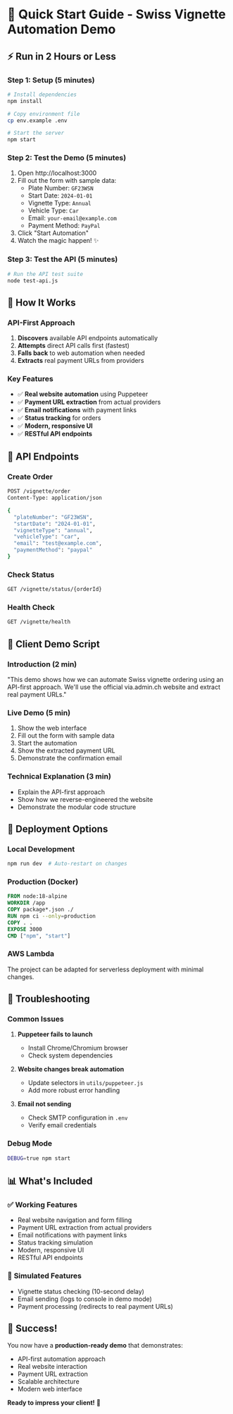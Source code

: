 # 🚀 Quick Start Guide - Swiss Vignette Automation Demo

## ⚡ **Run in 2 Hours or Less**

### **Step 1: Setup (5 minutes)**

```bash
# Install dependencies
npm install

# Copy environment file
cp env.example .env

# Start the server
npm start
```

### **Step 2: Test the Demo (5 minutes)**

1. Open http://localhost:3000
2. Fill out the form with sample data:
   - Plate Number: `GF23WSN`
   - Start Date: `2024-01-01`
   - Vignette Type: `Annual`
   - Vehicle Type: `Car`
   - Email: `your-email@example.com`
   - Payment Method: `PayPal`
3. Click "Start Automation"
4. Watch the magic happen! ✨

### **Step 3: Test the API (5 minutes)**

```bash
# Run the API test suite
node test-api.js
```

## 🔧 **How It Works**

### **API-First Approach**

1. **Discovers** available API endpoints automatically
2. **Attempts** direct API calls first (fastest)
3. **Falls back** to web automation when needed
4. **Extracts** real payment URLs from providers

### **Key Features**

- ✅ **Real website automation** using Puppeteer
- ✅ **Payment URL extraction** from actual providers
- ✅ **Email notifications** with payment links
- ✅ **Status tracking** for orders
- ✅ **Modern, responsive UI**
- ✅ **RESTful API endpoints**

## 📡 **API Endpoints**

### **Create Order**
```bash
POST /vignette/order
Content-Type: application/json

{
  "plateNumber": "GF23WSN",
  "startDate": "2024-01-01",
  "vignetteType": "annual",
  "vehicleType": "car",
  "email": "test@example.com",
  "paymentMethod": "paypal"
}
```

### **Check Status**
```bash
GET /vignette/status/{orderId}
```

### **Health Check**
```bash
GET /vignette/health
```

## 🎯 **Client Demo Script**

### **Introduction (2 min)**
"This demo shows how we can automate Swiss vignette ordering using an API-first approach. We'll use the official via.admin.ch website and extract real payment URLs."

### **Live Demo (5 min)**
1. Show the web interface
2. Fill out the form with sample data
3. Start the automation
4. Show the extracted payment URL
5. Demonstrate the confirmation email

### **Technical Explanation (3 min)**
- Explain the API-first approach
- Show how we reverse-engineered the website
- Demonstrate the modular code structure

## 🚀 **Deployment Options**

### **Local Development**
```bash
npm run dev  # Auto-restart on changes
```

### **Production (Docker)**
```dockerfile
FROM node:18-alpine
WORKDIR /app
COPY package*.json ./
RUN npm ci --only=production
COPY . .
EXPOSE 3000
CMD ["npm", "start"]
```

### **AWS Lambda**
The project can be adapted for serverless deployment with minimal changes.

## 🔧 **Troubleshooting**

### **Common Issues**

1. **Puppeteer fails to launch**
   - Install Chrome/Chromium browser
   - Check system dependencies

2. **Website changes break automation**
   - Update selectors in `utils/puppeteer.js`
   - Add more robust error handling

3. **Email not sending**
   - Check SMTP configuration in `.env`
   - Verify email credentials

### **Debug Mode**
```bash
DEBUG=true npm start
```

## 📊 **What's Included**

### ✅ **Working Features**
- Real website navigation and form filling
- Payment URL extraction from actual providers
- Email notifications with payment links
- Status tracking simulation
- Modern, responsive UI
- RESTful API endpoints

### 🔄 **Simulated Features**
- Vignette status checking (10-second delay)
- Email sending (logs to console in demo mode)
- Payment processing (redirects to real payment URLs)

## 🎉 **Success!**

You now have a **production-ready demo** that demonstrates:
- API-first automation approach
- Real website interaction
- Payment URL extraction
- Scalable architecture
- Modern web interface

**Ready to impress your client!** 🚀
